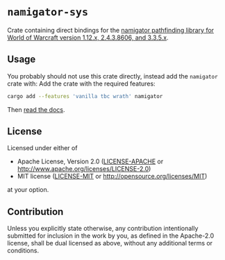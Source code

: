 # `namigator-sys`

Crate containing direct bindings for the [namigator pathfinding library for World of Warcraft version 1.12.x, 2.4.3.8606, and 3.3.5.x](https://github.com/namreeb/namigator).

## Usage

You probably should not use this crate directly, instead add the `namigator` crate with:
Add the crate with the required features:

 ```bash
 cargo add --features 'vanilla tbc wrath' namigator
 ```

Then [read the docs](https://crates.io/crates/namigator).


## License

Licensed under either of

* Apache License, Version 2.0
  ([LICENSE-APACHE](LICENSE-APACHE) or <http://www.apache.org/licenses/LICENSE-2.0>)
* MIT license
  ([LICENSE-MIT](LICENSE-MIT) or <http://opensource.org/licenses/MIT>)

at your option.

## Contribution

Unless you explicitly state otherwise, any contribution intentionally submitted
for inclusion in the work by you, as defined in the Apache-2.0 license, shall be
dual licensed as above, without any additional terms or conditions.
